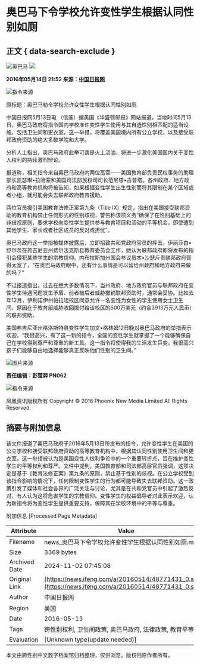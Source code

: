 # 奥巴马下令学校允许变性学生根据认同性别如厕

## 正文 { data-search-exclude }


![奥巴马](http://p2.ifengimg.com/a/2016_20/047ff5dde8942d0_size44_w600_h431.jpg) ![](http://y3.ifengimg.com/a/2016/0414/ab605e5e0631dd6size71_w300_h300.jpg)

**2016年05月14日 21:52 来源：[中国日报网](http://world.chinadaily.com.cn/2016-05/13/content_25261258.htm)**

![指令来源](http://h2.ifengimg.com/0f56ee67a4c375c2/2013/1106/indeccode.png)

原标题：奥巴马勒令学校允许变性学生根据认同性别如厕 

中国日报网5月13日电 （信莲）据美国《华盛顿邮报》网站报道，当地时间5月13日，奥巴马政府将指令国内学校准许变性学生使用与其自选性别相匹配的适当设施，包括卫生间和更衣室。这一举措，将覆盖美国境内所有公立学校，以及接受联邦政府资助的绝大多数学院和大学。

分析人士指出，奥巴马政府此举可谓是火上浇油，将进一步激化美国国内关于变性人权利的持续激烈辩论。

报道称，相关指令来自奥巴马政府内两位高官——美国教育部负责民权事务的助理部长凯瑟琳•拉哈蒙和美国司法部民权司司长范尼塔•古普塔。各州政府、地方政府和高等教育机构将被告知，如果根据变性学生出生性别而将其限制在某个区域或者小组，就可能会失去联邦政府教育援助。

两位官员援引美国教育法修正案第九条（Title IX）规定，指出在美国接受联邦资助的教育机构禁止任何形式的性别歧视，警告称该项义务“确保了在性别基础上的非歧视原则，要求学校向变性学生提供参与教育项目和活动的平等机会，即使遭到其他学生、家长或者社区成员的反对或担忧”。

奥巴马政府这一举措被媒体披露后，立即招致共和党政府官员的抨击。伊丽莎白•舒尔茨在弗吉尼亚州费尔法克斯县教育委员会工作，她认为联邦政府即将发布的指引会侵犯某些学生的宗教信仰。内布拉斯加州国会参议员本•沙瑟斥责联邦政府管得太宽了，“在奥巴马政府眼中，还有什么事情是可以留给州政府和地方政府来做的吗？”

不过报道指出，过去在绝大多数情况下，当州政府、地方政府官员与联邦政府在变性学生待遇问题发生矛盾、前者被后者威胁撤销联邦资助时，通常会妥协。比如去年12月，伊利诺伊州帕拉坦校区同意允许一名变性为女性的学生使用女士卫生间，原因在于教育部威胁收回拨付给该校区的600万美元（约合3913万元人民币）的联邦资助。

美国弗吉尼亚州格洛斯特县变性学生加文•格林姆12日晚对奥巴马政府的举措表示欢迎。“我很高兴，有了这一新的指令，全国的变性学生就掌握了一个能够确保自己在学校得到尊严和尊重的新工具。这一指令将使得我的生活发生巨变，我很高兴孩子们能够自由地选择能够真正反映他们性别的卫生间。”

![图片来源](http://p2.ifengimg.com/a/2016_20/047ff5dde8942d0_size44_w600_h431.jpg)

**责任编辑：彭莹羿 PN062**

![指令来源](http://h2.ifengimg.com/0f56ee67a4c375c2/2013/1106/indeccode.png)

凤凰资讯版权所有 Copyright © 2016 Phoenix New Media Limited All Rights Reserved.

## 摘要与附加信息

<!-- tcd_abstract -->
该文件报道了奥巴马政府于2016年5月13日所发布的指令，允许变性学生在美国的公立学校和接受联邦政府资助的高等教育机构中，根据其认同性别使用卫生间和更衣室。这一举措被认为是美国变性人权利争论中的一个重要转折点，旨在维护变性学生的平等权利和尊严。文件中提到，美国教育部和司法部高层官员强调，这项决定是基于《教育法修正案》第九条的原则，禁止基于性别的歧视。在公立学校受到该指令影响的情况下，任何限制变性学生的行为都可能导致失去联邦资助。这一政策引发了媒体和社会各界的广泛关注与讨论，尤其是在共和党官员中引起了激烈反对，有人认为这将危害学生的宗教信仰。变性学生的权益倡导者对此表示欢迎，认为新指令将为变性学生提供重要支持，保障其在学校环境中的平等与尊重。
<!-- tcd_abstract_end -->

附加信息 [Processed Page Metadata]

| Attribute       | Value                                  |
|-----------------|----------------------------------------|
| Filename        | news_奥巴马下令学校允许变性学生根据认同性别如厕.md                             |
| Size            | 3369 bytes                           |
| Archived Date   | 2024-11-02 07:45:08                             |
| Original Link   | [https://news.ifeng.com/a/20160514/48771431_0.shtml](https://news.ifeng.com/a/20160514/48771431_0.shtml)                       |
| Author          | 中国日报网                               |
| Region          | 美国                               |
| Date            | 2016-05-13                                 |
| Tags            | 跨性别权利, 卫生间政策, 奥巴马政府, 法律政策, 教育平等                                 |
| Evaluation            | [Unknown type(update needed)]                                 |
<!-- tcd_table_end -->

本文由跨性别中文数字档案馆归档整理，仅供浏览。版权归原作者所有。
